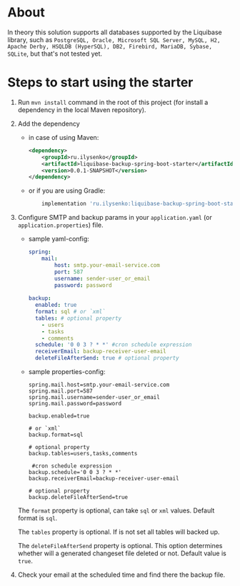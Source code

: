 # About

In theory this solution supports all databases supported by the Liquibase library, such as `PostgreSQL, Oracle, Microsoft SQL Server, MySQL, H2, Apache Derby, HSQLDB (HyperSQL), DB2, Firebird, MariaDB, Sybase, SQLite`, but that's not tested yet.

# Steps to start using the starter

1. Run `mvn install` command in the root of this project (for install a dependency in the local Maven repository). 

2. Add the dependency
 
    - in case of using Maven:

        ```xml
        <dependency>
            <groupId>ru.ilysenko</groupId>
            <artifactId>liquibase-backup-spring-boot-starter</artifactId>
            <version>0.0.1-SNAPSHOT</version>
        </dependency>
        ```
    
    - or if you are using Gradle: 
    
        ```groovy
            implementation 'ru.ilysenko:liquibase-backup-spring-boot-starter:0.0.1-SNAPSHOT'
        ```

3. Configure SMTP and backup params in your `application.yaml` (or `application.properties`) file. 

    - sample yaml-config:
        ```yaml
        spring:
            mail:
                host: smtp.your-email-service.com
                port: 587
                username: sender-user_or_email
                password: password
             
        backup:
          enabled: true
          format: sql # or `xml`
          tables: # optional property
            - users
            - tasks
            - comments
          schedule: '0 0 3 ? * *' #cron schedule expression
          receiverEmail: backup-receiver-user-email
          deleteFileAfterSend: true # optional property
        ```
    - sample properties-config:
        ```properties
        spring.mail.host=smtp.your-email-service.com
        spring.mail.port=587
        spring.mail.username=sender-user_or_email
        spring.mail.password=password
             
        backup.enabled=true

        # or `xml`
        backup.format=sql

        # optional property
        backup.tables=users,tasks,comments

         #cron schedule expression
        backup.schedule='0 0 3 ? * *'
        backup.receiverEmail=backup-receiver-user-email

        # optional property
        backup.deleteFileAfterSend=true
        ```
        
    The `format` property is optional, can take `sql` or `xml` values.
    Default format is `sql`.
    
    The `tables` property is optional. If is not set all tables will backed up.
    
    The `deleteFileAfterSend` property is optional. This option determines whether will a generated changeset file deleted or not. 
    Default value is `true`.
 
 4. Check your email at the scheduled time and find there the backup file.